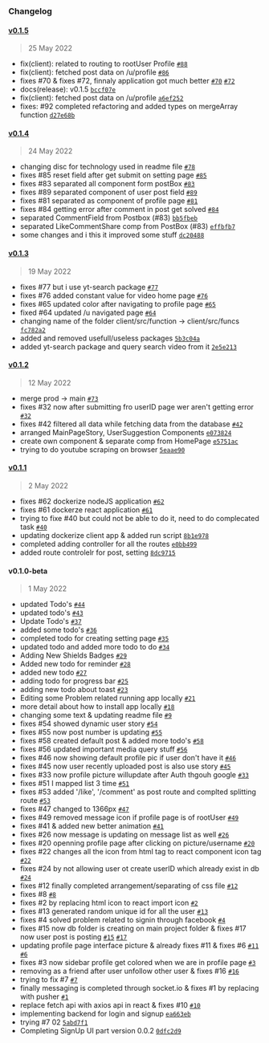 ### Changelog

#### [v0.1.5](https://github.com/RomanOjha-git/ReactJs-Social-Media-Application/compare/v0.1.4...v0.1.5)

> 25 May 2022

- fix(client): related to routing to rootUser Profile [`#88`](https://github.com/RomanOjha-git/ReactJs-Social-Media-Application/issues/88)
- fix(client): fetched post data on /u/profile [`#86`](https://github.com/RomanOjha-git/ReactJs-Social-Media-Application/issues/86)
- fixes #70 & fixes #72, finnaly application got much better [`#70`](https://github.com/RomanOjha-git/ReactJs-Social-Media-Application/issues/70) [`#72`](https://github.com/RomanOjha-git/ReactJs-Social-Media-Application/issues/72)
- docs(release): v0.1.5 [`bccf07e`](https://github.com/RomanOjha-git/ReactJs-Social-Media-Application/commit/bccf07ee5cf7f76897c8db84220edf77ffbe16cf)
- fix(client): fetched post data on /u/profile [`a6ef252`](https://github.com/RomanOjha-git/ReactJs-Social-Media-Application/commit/a6ef2528b5b7637185f64b38fcb6a847a1105cef)
- fixes: #92 completed refactoring and added types on mergeArray function [`d27e68b`](https://github.com/RomanOjha-git/ReactJs-Social-Media-Application/commit/d27e68bd13d530f8b3090567538b7d7bf384b593)

#### [v0.1.4](https://github.com/RomanOjha-git/ReactJs-Social-Media-Application/compare/v0.1.3...v0.1.4)

> 24 May 2022

- changing disc for technology used in readme file [`#78`](https://github.com/RomanOjha-git/ReactJs-Social-Media-Application/pull/78)
- fixes #85 reset field after get submit on setting page [`#85`](https://github.com/RomanOjha-git/ReactJs-Social-Media-Application/issues/85)
- fixes #83 separated all component form postBox [`#83`](https://github.com/RomanOjha-git/ReactJs-Social-Media-Application/issues/83)
- fixes #89 separated component of user post field [`#89`](https://github.com/RomanOjha-git/ReactJs-Social-Media-Application/issues/89)
- fixes #81 separated as component of profile page [`#81`](https://github.com/RomanOjha-git/ReactJs-Social-Media-Application/issues/81)
- fixes #84 getting error after comment in post get solved [`#84`](https://github.com/RomanOjha-git/ReactJs-Social-Media-Application/issues/84)
- separated CommentField from Postbox (#83) [`bb5fbeb`](https://github.com/RomanOjha-git/ReactJs-Social-Media-Application/commit/bb5fbebf7fdc3d8c5903bb3db5e30da3250a25d5)
- separated LikeCommentShare comp from PostBox (#83) [`effbfb7`](https://github.com/RomanOjha-git/ReactJs-Social-Media-Application/commit/effbfb714e4565df50a4e3c6a71f1dc08de0a7dd)
- some changes and i this it improved some stuff [`dc20488`](https://github.com/RomanOjha-git/ReactJs-Social-Media-Application/commit/dc204885b942be870c991fbc521a21f82d13917e)

#### [v0.1.3](https://github.com/RomanOjha-git/ReactJs-Social-Media-Application/compare/v0.1.2...v0.1.3)

> 19 May 2022

- fixes #77 but i use yt-search package [`#77`](https://github.com/RomanOjha-git/ReactJs-Social-Media-Application/issues/77)
- fixes #76 added constant value for video home page [`#76`](https://github.com/RomanOjha-git/ReactJs-Social-Media-Application/issues/76)
- fixes #65 updated color after navigating to profile page [`#65`](https://github.com/RomanOjha-git/ReactJs-Social-Media-Application/issues/65)
- fixed #64 updated /u navigated page [`#64`](https://github.com/RomanOjha-git/ReactJs-Social-Media-Application/issues/64)
- changing name of the folder client/src/function -&gt; client/src/funcs [`fc782a2`](https://github.com/RomanOjha-git/ReactJs-Social-Media-Application/commit/fc782a26e88861ae4206fa356f5eea14c35d6d7a)
- added and removed usefull/useless packages [`5b3c04a`](https://github.com/RomanOjha-git/ReactJs-Social-Media-Application/commit/5b3c04a2589296825f496e52df470cae5c328ad9)
- added yt-search package and query search video from it [`2e5e213`](https://github.com/RomanOjha-git/ReactJs-Social-Media-Application/commit/2e5e21398e5f6eb6a43abfdcc2dd8986a402d482)

#### [v0.1.2](https://github.com/RomanOjha-git/ReactJs-Social-Media-Application/compare/v0.1.1...v0.1.2)

> 12 May 2022

- merge prod -&gt; main [`#73`](https://github.com/RomanOjha-git/ReactJs-Social-Media-Application/pull/73)
- fixes #32 now after submitting fro userID page wer aren't getting error [`#32`](https://github.com/RomanOjha-git/ReactJs-Social-Media-Application/issues/32)
- fixes #42 filtered all data while fetching data from the database [`#42`](https://github.com/RomanOjha-git/ReactJs-Social-Media-Application/issues/42)
- arranged MainPageStory, UserSuggestion Components [`e073824`](https://github.com/RomanOjha-git/ReactJs-Social-Media-Application/commit/e073824b302624bbb72ddf34c7943c98eb57d26c)
- create own component & separate comp from HomePage [`e5751ac`](https://github.com/RomanOjha-git/ReactJs-Social-Media-Application/commit/e5751ac20d661a14d40c00619910fbbdb9383482)
- trying to do youtube scraping on browser [`5eaae90`](https://github.com/RomanOjha-git/ReactJs-Social-Media-Application/commit/5eaae907b60ab103a965822964230f25388f9814)

#### [v0.1.1](https://github.com/RomanOjha-git/ReactJs-Social-Media-Application/compare/v0.1.0-beta...v0.1.1)

> 2 May 2022

- fixes #62 dockerize nodeJS application [`#62`](https://github.com/RomanOjha-git/ReactJs-Social-Media-Application/issues/62)
- fixes #61 dockerze react application [`#61`](https://github.com/RomanOjha-git/ReactJs-Social-Media-Application/issues/61)
- trying to fixe #40 but could not be able to do it, need to do complecated task [`#40`](https://github.com/RomanOjha-git/ReactJs-Social-Media-Application/issues/40)
- updating dockerize client app & added run script [`8b1e978`](https://github.com/RomanOjha-git/ReactJs-Social-Media-Application/commit/8b1e978b0475a7ea8fcefdd815b2771280595d94)
- completed adding controller for all the routes [`e0bb499`](https://github.com/RomanOjha-git/ReactJs-Social-Media-Application/commit/e0bb499019744cb6003ab90171e0e7188dcc8f77)
- added route controlelr for post, setting [`8dc9715`](https://github.com/RomanOjha-git/ReactJs-Social-Media-Application/commit/8dc9715095ed75281edfef41ac913e40aecadd7b)

#### v0.1.0-beta

> 1 May 2022

- updated Todo's [`#44`](https://github.com/RomanOjha-git/ReactJs-Social-Media-Application/pull/44)
- updated todo's [`#43`](https://github.com/RomanOjha-git/ReactJs-Social-Media-Application/pull/43)
- Update Todo's [`#37`](https://github.com/RomanOjha-git/ReactJs-Social-Media-Application/pull/37)
- added some todo's [`#36`](https://github.com/RomanOjha-git/ReactJs-Social-Media-Application/pull/36)
- completed todo for creating setting page [`#35`](https://github.com/RomanOjha-git/ReactJs-Social-Media-Application/pull/35)
- updated todo and added more todo to do [`#34`](https://github.com/RomanOjha-git/ReactJs-Social-Media-Application/pull/34)
- Adding New Shields Badges [`#29`](https://github.com/RomanOjha-git/ReactJs-Social-Media-Application/pull/29)
- Added new todo for reminder [`#28`](https://github.com/RomanOjha-git/ReactJs-Social-Media-Application/pull/28)
- added new todo [`#27`](https://github.com/RomanOjha-git/ReactJs-Social-Media-Application/pull/27)
- adding todo for progress bar [`#25`](https://github.com/RomanOjha-git/ReactJs-Social-Media-Application/pull/25)
- adding new todo about toast [`#23`](https://github.com/RomanOjha-git/ReactJs-Social-Media-Application/pull/23)
- Editing some Problem related running app locally [`#21`](https://github.com/RomanOjha-git/ReactJs-Social-Media-Application/pull/21)
- more detail about how to install app locally [`#18`](https://github.com/RomanOjha-git/ReactJs-Social-Media-Application/pull/18)
- changing some text & updating readme file [`#9`](https://github.com/RomanOjha-git/ReactJs-Social-Media-Application/pull/9)
- fixes #54 showed dynamic user story [`#54`](https://github.com/RomanOjha-git/ReactJs-Social-Media-Application/issues/54)
- fixes #55 now post number is updating [`#55`](https://github.com/RomanOjha-git/ReactJs-Social-Media-Application/issues/55)
- fixes #58 created default post & added more todo's [`#58`](https://github.com/RomanOjha-git/ReactJs-Social-Media-Application/issues/58)
- fixes #56 updated important media query stuff [`#56`](https://github.com/RomanOjha-git/ReactJs-Social-Media-Application/issues/56)
- fixes #46 now showing default profile pic if user don't have it [`#46`](https://github.com/RomanOjha-git/ReactJs-Social-Media-Application/issues/46)
- fixes #45 now user recently uploaded post is also use story [`#45`](https://github.com/RomanOjha-git/ReactJs-Social-Media-Application/issues/45)
- fixes #33 now profile picture willupdate after Auth thgouh google [`#33`](https://github.com/RomanOjha-git/ReactJs-Social-Media-Application/issues/33)
- fixes #51 I mapped list 3 time [`#51`](https://github.com/RomanOjha-git/ReactJs-Social-Media-Application/issues/51)
- fixes #53 added '/like', '/comment' as post route and complted splitting route [`#53`](https://github.com/RomanOjha-git/ReactJs-Social-Media-Application/issues/53)
- fixes #47 changed to 1366px [`#47`](https://github.com/RomanOjha-git/ReactJs-Social-Media-Application/issues/47)
- fixes #49 removed message icon if profile page is of rootUser [`#49`](https://github.com/RomanOjha-git/ReactJs-Social-Media-Application/issues/49)
- fixes #41 & added new better animation [`#41`](https://github.com/RomanOjha-git/ReactJs-Social-Media-Application/issues/41)
- fixes #26 now message is updating on message list as well [`#26`](https://github.com/RomanOjha-git/ReactJs-Social-Media-Application/issues/26)
- fixes #20 openning profile page after clicking on picture/username [`#20`](https://github.com/RomanOjha-git/ReactJs-Social-Media-Application/issues/20)
- fixes #22 changes all the icon from html tag to react component icon tag [`#22`](https://github.com/RomanOjha-git/ReactJs-Social-Media-Application/issues/22)
- fixes #24 by not allowing user ot create userID which already exist in db [`#24`](https://github.com/RomanOjha-git/ReactJs-Social-Media-Application/issues/24)
- fixes #12 finally completed arrangement/separating of css file [`#12`](https://github.com/RomanOjha-git/ReactJs-Social-Media-Application/issues/12)
- fixes #8 [`#8`](https://github.com/RomanOjha-git/ReactJs-Social-Media-Application/issues/8)
- fixes #2 by replacing html icon to react import icon [`#2`](https://github.com/RomanOjha-git/ReactJs-Social-Media-Application/issues/2)
- fixes #13 generated random unique id for all the user [`#13`](https://github.com/RomanOjha-git/ReactJs-Social-Media-Application/issues/13)
- fixes #4 solved problem related to signin through facebook [`#4`](https://github.com/RomanOjha-git/ReactJs-Social-Media-Application/issues/4)
- fixes #15 now db folder is creating on main project folder & fixes #17 now user post is posting [`#15`](https://github.com/RomanOjha-git/ReactJs-Social-Media-Application/issues/15) [`#17`](https://github.com/RomanOjha-git/ReactJs-Social-Media-Application/issues/17)
- updating profile page interface picture & already fixes #11 & fixes #6 [`#11`](https://github.com/RomanOjha-git/ReactJs-Social-Media-Application/issues/11) [`#6`](https://github.com/RomanOjha-git/ReactJs-Social-Media-Application/issues/6)
- fixes #3 now sidebar profile get colored when we are in profile page [`#3`](https://github.com/RomanOjha-git/ReactJs-Social-Media-Application/issues/3)
- removing as a friend after user unfollow other user & fixes #16 [`#16`](https://github.com/RomanOjha-git/ReactJs-Social-Media-Application/issues/16)
- trying to fix #7 [`#7`](https://github.com/RomanOjha-git/ReactJs-Social-Media-Application/issues/7)
- finally messaging is completed through socket.io & fixes #1 by replacing with pusher [`#1`](https://github.com/RomanOjha-git/ReactJs-Social-Media-Application/issues/1)
- replace fetch api with axios api in react & fixes #10 [`#10`](https://github.com/RomanOjha-git/ReactJs-Social-Media-Application/issues/10)
- implementing backend for login and signup [`ea663eb`](https://github.com/RomanOjha-git/ReactJs-Social-Media-Application/commit/ea663eb62ef6cfe878ab7aec59cc87c807d7a750)
- trying #7 02 [`5abd7f1`](https://github.com/RomanOjha-git/ReactJs-Social-Media-Application/commit/5abd7f13b4c14f9e73ed60d18856897a4e781ea1)
- Completing SignUp UI part version 0.0.2 [`0dfc2d9`](https://github.com/RomanOjha-git/ReactJs-Social-Media-Application/commit/0dfc2d9ee191d94e512f386822e50eba473bb7e6)
